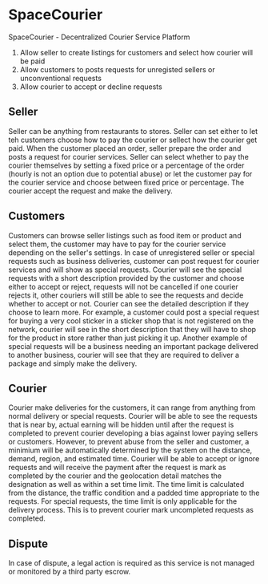 # SpaceCourier
SpaceCourier - Decentralized Courier Service Platform

1. Allow seller to create listings for customers and select how courier will be paid
2. Allow customers to posts requests for unregisted sellers or unconventional requests
3. Allow courier to accept or decline requests

## Seller

Seller can be anything from restaurants to stores. Seller can set either to let teh customers choose how to pay the courier or sellect how the courier get paid. When the customer placed an order, seller prepare the order and posts a request for courier services. Seller can select whether to pay the courier themselves by setting a fixed price or a percentage of the order (hourly is not an option due to potential abuse) or let the customer pay for the courier service and choose between fixed price or percentage. The courier accept the request and make the delivery.

## Customers

Customers can browse seller listings such as food item or product and select them, the customer may have to pay for the courier service depending on the seller's settings. In case of unregistered seller or special requests such as business deliveries, customer can post request for courier services and will show as special requests. Courier will see the special requests with a short description provided by the customer and choose either to accept or reject, requests will not be cancelled if one courier rejects it, other couriers will still be able to see the requests and decide whether to accept or not. Courier can see the detailed description if they choose to learn more. For example, a customer could post a special request for buying a very cool sticker in a sticker shop that is not registered on the network, courier will see in the short description that they will have to shop for the product in store rather than just picking it up. Another example of special requests will be a business needing an important package delivered to another business, courier will see that they are required to deliver a package and simply make the delivery.

## Courier

Courier make deliveries for the customers, it can range from anything from normal delivery or special requests. Courier will be able to see the requests that is near by, actual earning will be hidden until after the request is completed to prevent courier developing a bias against lower paying sellers or customers. However, to prevent abuse from the seller and customer, a minimium will be automatically determined by the system on the distance, demand, region, and estimated time. Courier will be able to accept or ignore requests and will receive the payment after the request is mark as completed by the courier and the geolocation detail matches the designation as well as within a set time limit. The time limit is calculated from the distance, the traffic condition and a padded time appropriate to the requests. For special requests, the time limit is only applicable for the delivery process. This is to prevent courier mark uncompleted requests as completed. 

## Dispute

In case of dispute, a legal action is required as this service is not managed or monitored by a third party escrow.
